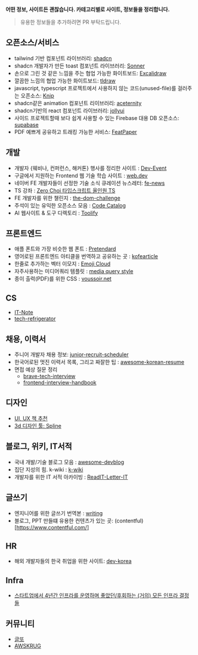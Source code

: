 **어떤 정보, 사이트든 괜찮습니다. 카테고리별로 사이트, 정보들을 정리합니다.**

> 유용한 정보들을 추가하려면 PR 부탁드립니다.

## 오픈소스/서비스
- tailwind 기반 컴포넌트 라이브러리: [shadcn](https://ui.shadcn.com/)
- shadcn 개발자가 만든 toast 컴포넌트 라이브러리: [Sonner](https://sonner.emilkowal.ski/)
- 손으로 그린 것 같은 느낌을 주는 협업 가능한 화이트보드: [Excalidraw](https://github.com/excalidraw/excalidraw)
- 깔끔한 느낌의 협업 가능한 화이트보드: [tldraw](https://github.com/tldraw/tldraw)
- javascript, typescript 프로젝트에서 사용하지 않는 코드(unused-file)를 걸러주는 오픈소스: [Knip](https://github.com/webpro/knip)
- shadcn같은 animation 컴포넌트 리이브러리: [aceternity](https://ui.aceternity.com/)
- shadcn기반의 react 컴포넌트 라이브러리: [jollyui](https://www.jollyui.dev/)
- 사이드 프로젝트할때 보다 쉽게 사용할 수 있는 Firebase 대용 DB 오픈소스: [supabase](https://github.com/supabase/supabase)
- PDF 예쁘게 공유하고 트래킹 가능한 서비스: [FeatPaper](https://www.featpaper.com/ko)

## 개발

- 개발자 {웨비나, 컨퍼런스, 해커톤} 행사를 정리한 사이트 : [Dev-Event](https://github.com/brave-people/Dev-Event)
- 구글에서 지원하는 Frontend 웹 기술 학습 사이트 : [web.dev](https://web.dev/)
- 네이버 FE 개발자들이 선정한 기술 소식 큐레이션 뉴스레터: [fe-news](https://github.com/naver/fe-news)
- TS 강좌 : [Zero Choi 타입스크립트 올인원 TS](https://www.youtube.com/watch?app=desktop&v=blLXcRupAAA)
- FE 개발자를 위한 챌린지 : [the-dom-challenge](https://github.com/devkodeio/the-dom-challenge)
- 주석이 있는 유익한 오픈소스 모음 : [Code Catalog](https://codecatalog.org/)
- AI 웹사이트 & 도구 디렉토리 : [Toolify](https://www.toolify.ai/)

## 프론트엔드

- 애플 폰트와 가장 비슷한 웹 폰트 : [Pretendard](https://github.com/orioncactus/pretendard)
- 영어로된 프론트엔드 아티클을 번역하고 공유하는 곳 : [kofearticle](https://kofearticle.substack.com/about)
- 한줄로 추가하는 벡터 이모지 : [Emoji Cloud](https://alohe.github.io/emojicloud/)
- 자주사용하는 미디어쿼리 템플릿 : [media query style](https://mediaquery.style/)
- 종이 출력(PDF)를 위한 CSS : [voussoir.net](https://voussoir.net/writing/css_for_printing)

## CS

- [IT-Note](https://github.com/InSeong-So/IT-Note)
- [tech-refrigerator](https://github.com/GimunLee/tech-refrigerator)

## 채용, 이력서

- 주니어 개발자 채용 정보: [junior-recruit-scheduler](https://github.com/jojoldu/junior-recruit-scheduler)
- 한국어로된 멋진 이력서 목록, 그리고 짜잘한 팁 : [awesome-korean-resume](https://github.com/9j/awesome-korean-resume)
- 면접 예상 질문 정리
  - [brave-tech-interview](https://github.com/brave-people/brave-tech-interview)
  - [frontend-interview-handbook](https://www.frontendinterviewhandbook.com/kr/javascript-questions)

## 디자인

- [UI, UX 책 추천](https://designcompass.org/2022/07/17/ux-design-bible/)
- [3d 디자인 툴: Spline](https://spline.design/)

## 블로그, 위키, IT서적

- 국내 개발/기술 블로그 모음 : [awesome-devblog](https://github.com/awesome-devblog/awesome-devblog)
- 집단 지성의 힘. k-wiki : [k-wiki](https://kwiki.devserum.com/)
- 개발자를 위한 IT 서적 아카이빙 : [ReadIT-Letter-IT](https://www.notion.so/ReadIT-Letter-IT-6c11b1b3749e45e58268e816b1e473ea)

## 글쓰기

- 엔지니어를 위한 글쓰기 번역본 : [writing](https://gist.github.com/longfin/a54f29d866b2deff2e872aeafd4c0f56#file-writing-md)
- 블로그, PPT 만들떄 유용한 컨텐츠가 있는 곳: (contentful)[https://www.contentful.com/]

## HR

- 해외 개발자들의 한국 취업을 위한 사이트: [dev-korea](https://dev-korea.com/)

## Infra

- [스타트업에서 4년간 인프라를 운영하며 좋았던/후회하는 (거의) 모든 인프라 결정들](https://news.hada.io/topic?id=13564&utm_source=teams&utm_medium=bot&utm_campaign=1603)

## 커뮤니티

- [글또](https://www.notion.so/zzsza/ac5b18a482fb4df497d4e8257ad4d516)
- [AWSKRUG](https://awskrug.github.io/)
